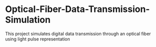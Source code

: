 # Optical-Fiber-Data-Transmission-Simulation
This project simulates digital data transmission through an optical fiber using light pulse representation
